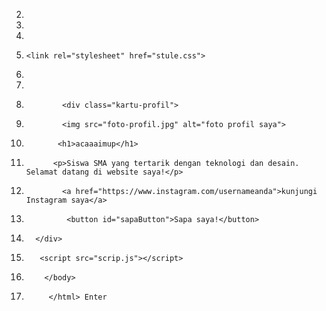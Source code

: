 <!DOCTYPE html>
2. <html>
3. <head>
4. <title>profil saya - acaaaimup</title>
5.     <link rel="stylesheet" href="stule.css">
6. </head>
7. <body>
8.             <div class="kartu-profil">
9.             <img src="foto-profil.jpg" alt="foto profil saya">
10.            <h1>acaaaimup</h1>
11.           <p>Siswa SMA yang tertarik dengan teknologi dan desain. Selamat datang di website saya!</p>
12.             <a href="https://www.instagram.com/usernameanda">kunjungi Instagram saya</a>
13.              <button id="sapaButton">Sapa saya!</button>
14.       </div>
15.        <script src="scrip.js"></script>
16.         </body>
17.          </html>￼Enter
